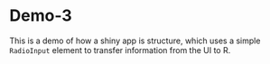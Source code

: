 # Demo-3

This is a demo of how a shiny app is structure, which uses a simple
`RadioInput` element to transfer information from the UI to R.
